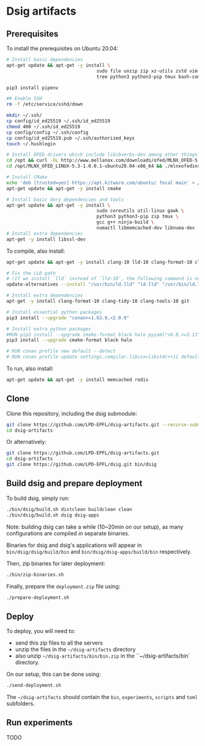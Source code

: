# Dsig artifacts
## Prerequisites
To install the prerequisites on Ubuntu 20.04:
```sh
# Install basic dependencies
apt-get update && apt-get -y install \
                                 sudo file unzip zip xz-utils zstd vim nano git \
                                 tree python3 python3-pip tmux bash-completion

pip3 install pipenv

## Enable SSH
rm -f /etc/service/sshd/down

mkdir ~/.ssh/
cp config/id_ed25519 ~/.ssh/id_ed25519
chmod 400 ~/.ssh/id_ed25519
cp config/config ~/.ssh/config
cp config/id_ed25519.pub ~/.ssh/authorized_keys
touch ~/.hushlogin

# Install OFED drivers which include libibverbs-dev among other things (e.g., ib_write_bw which otherwise is part of perftest) 
cd /opt && curl -OL http://www.mellanox.com/downloads/ofed/MLNX_OFED-5.3-1.0.0.1/MLNX_OFED_LINUX-5.3-1.0.0.1-ubuntu20.04-x86_64.tgz && tar xf MLNX_OFED_LINUX-5.3-1.0.0.1-ubuntu20.04-x86_64.tgz
cd /opt/MLNX_OFED_LINUX-5.3-1.0.0.1-ubuntu20.04-x86_64 && ./mlnxofedinstall --force --without-fw-update --user-space-only --vma

# Install CMake
echo 'deb [trusted=yes] https://apt.kitware.com/ubuntu/ focal main' > /etc/apt/sources.list.d/kitware.list
apt-get update && apt-get -y install cmake

# Install basic dory dependencies and tools
apt-get update && apt-get -y install \
                                 sudo coreutils util-linux gawk \
                                 python3 python3-pip zip tmux \
                                 gcc g++ ninja-build \
                                 numactl libmemcached-dev libnuma-dev
# Install extra dependencies
apt-get -y install libssl-dev
```

To compile, also install:
```sh
apt-get update && apt-get -y install clang-10 lld-10 clang-format-10 clang-tidy-10 clang-tools-10

# Fix the LLD path
# (If we install `lld` instead of `lld-10`, the following command is not needed)
update-alternatives --install "/usr/bin/ld.lld" "ld.lld" "/usr/bin/ld.lld-10" 20

# Install extra dependencies
apt-get -y install clang-format-10 clang-tidy-10 clang-tools-10 git

# Install essential python packages
pip3 install --upgrade "conan>=1.63.0,<2.0.0"

# Install extra python packages
#RUN pip3 install --upgrade cmake-format black halo pyyaml"<6.0,>=3.11"
pip3 install --upgrade cmake-format black halo

# RUN conan profile new default --detect
# RUN conan profile update settings.compiler.libcxx=libstdc++11 default
```

To run, also install:
```sh
apt-get update && apt-get -y install memcached redis
```

## Clone
Clone this repository, including the dsig submodule:
```sh
git clone https://github.com/LPD-EPFL/dsig-artifacts.git --recurse-submodules
cd dsig-artifacts
```

Or alternatively:
```sh
git clone https://github.com/LPD-EPFL/dsig-artifacts.git
cd dsig-artifacts
git clone https://github.com/LPD-EPFL/dsig.git bin/dsig
```

## Build dsig and prepare deployment
To build dsig, simply run:
```sh
./bin/dsig/build.sh distclean buildclean clean
./bin/dsig/build.sh dsig dsig-apps
```

Note: building dsig can take a while (10~20min on our setup), as many configurations are compiled in separate binaries.

Binaries for dsig and dsig's applications will appear in `bin/dsig/dsig/build/bin` and `bin/dsig/dsig-apps/build/bin` respectively.

Then, zip binaries for later deployment:
```sh
./bin/zip-binaries.sh
```

Finally, prepare the `deployment.zip` file using:
```sh
./prepare-deployment.sh
```

## Deploy

To deploy, you will need to:
- send this zip files to all the servers
- unzip the files in the `~/dsig-artifacts` directory
- also unzip `~/dsig-artifacts/bin/bin.zip` in the ``~/dsig-artifacts/bin` directory.

On our setup, this can be done using:
```sh
./send-deployment.sh
```

The `~/dsig-artifacts` should contain the `bin`, `experiments`, `scripts` and `toml` subfolders.

## Run experiments

TODO
